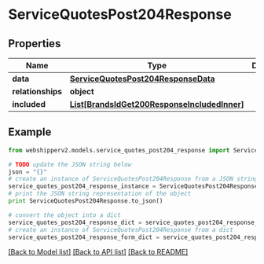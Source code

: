 # ServiceQuotesPost204Response


## Properties
Name | Type | Description | Notes
------------ | ------------- | ------------- | -------------
**data** | [**ServiceQuotesPost204ResponseData**](ServiceQuotesPost204ResponseData.md) |  | [optional] 
**relationships** | **object** |  | [optional] 
**included** | [**List[BrandsIdGet200ResponseIncludedInner]**](BrandsIdGet200ResponseIncludedInner.md) |  | [optional] 

## Example

```python
from webshipperv2.models.service_quotes_post204_response import ServiceQuotesPost204Response

# TODO update the JSON string below
json = "{}"
# create an instance of ServiceQuotesPost204Response from a JSON string
service_quotes_post204_response_instance = ServiceQuotesPost204Response.from_json(json)
# print the JSON string representation of the object
print ServiceQuotesPost204Response.to_json()

# convert the object into a dict
service_quotes_post204_response_dict = service_quotes_post204_response_instance.to_dict()
# create an instance of ServiceQuotesPost204Response from a dict
service_quotes_post204_response_form_dict = service_quotes_post204_response.from_dict(service_quotes_post204_response_dict)
```
[[Back to Model list]](../README.md#documentation-for-models) [[Back to API list]](../README.md#documentation-for-api-endpoints) [[Back to README]](../README.md)


